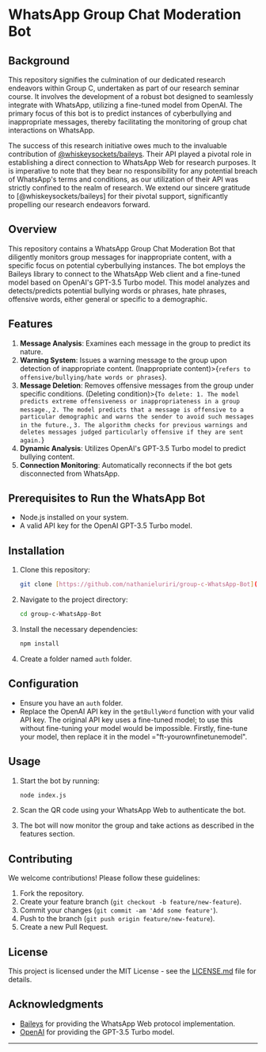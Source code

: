 # WhatsApp Group Chat Moderation Bot

## Background

This repository signifies the culmination of our dedicated research endeavors within Group C, undertaken as part of our research seminar course. It involves the development of a robust bot designed to seamlessly integrate with WhatsApp, utilizing a fine-tuned model from OpenAI. The primary focus of this bot is to predict instances of cyberbullying and inappropriate messages, thereby facilitating the monitoring of group chat interactions on WhatsApp.

The success of this research initiative owes much to the invaluable contribution of [@whiskeysockets/baileys](https://whiskeysockets.github.io/docs/intro). Their API played a pivotal role in establishing a direct connection to WhatsApp Web for research purposes. It is imperative to note that they bear no responsibility for any potential breach of WhatsApp's terms and conditions, as our utilization of their API was strictly confined to the realm of research. We extend our sincere gratitude to [@whiskeysockets/baileys] for their pivotal support, significantly propelling our research endeavors forward.

## Overview

This repository contains a WhatsApp Group Chat Moderation Bot that diligently monitors group messages for inappropriate content, with a specific focus on potential cyberbullying instances. The bot employs the Baileys library to connect to the WhatsApp Web client and a fine-tuned model based on OpenAI's GPT-3.5 Turbo model. This model analyzes and detects/predicts potential bullying words or phrases, hate phrases, offensive words, either general or specific to a demographic.

## Features

1. **Message Analysis**: Examines each message in the group to predict its nature.
2. **Warning System**: Issues a warning message to the group upon detection of inappropriate content. (Inappropriate content)>{`refers to offensive/bullying/hate words or phrases`}.
3. **Message Deletion**: Removes offensive messages from the group under specific conditions. (Deleting condition)>{`To delete: 1. The model predicts extreme offensiveness or inappropriateness in a group message.`,
   `2. The model predicts that a message is offensive to a particular demographic and warns the sender to avoid such messages in the future.`,
   `3. The algorithm checks for previous warnings and deletes messages judged particularly offensive if they are sent again.`}
5. **Dynamic Analysis**: Utilizes OpenAI's GPT-3.5 Turbo model to predict bullying content.
6. **Connection Monitoring**: Automatically reconnects if the bot gets disconnected from WhatsApp.

## Prerequisites to Run the WhatsApp Bot

- Node.js installed on your system.
- A valid API key for the OpenAI GPT-3.5 Turbo model.

## Installation

1. Clone this repository:

   ```bash
   git clone [https://github.com/nathanieluriri/group-c-WhatsApp-Bot](https://github.com/nathanieluriri/group-c-WhatsApp-Bot/)
   ```

2. Navigate to the project directory:

   ```bash
   cd group-c-WhatsApp-Bot
   ```

3. Install the necessary dependencies:

   ```bash
   npm install
   ```

4. Create a folder named `auth` folder.

## Configuration

- Ensure you have an `auth` folder.
- Replace the OpenAI API key in the `getBullyWord` function with your valid API key. The original API key uses a fine-tuned model; to use this without fine-tuning your model would be impossible. Firstly, fine-tune your model, then replace it in the model ="ft-yourownfinetunemodel".

## Usage

1. Start the bot by running:

   ```bash
   node index.js
   ```

2. Scan the QR code using your WhatsApp Web to authenticate the bot.

3. The bot will now monitor the group and take actions as described in the features section.

## Contributing

We welcome contributions! Please follow these guidelines:

1. Fork the repository.
2. Create your feature branch (`git checkout -b feature/new-feature`).
3. Commit your changes (`git commit -am 'Add some feature'`).
4. Push to the branch (`git push origin feature/new-feature`).
5. Create a new Pull Request.

## License

This project is licensed under the MIT License - see the [LICENSE.md](LICENSE.md) file for details.

## Acknowledgments

- [Baileys](https://github.com/adiwajshing/Baileys) for providing the WhatsApp Web protocol implementation.
- [OpenAI](https://openai.com/) for providing the GPT-3.5 Turbo model.

---
